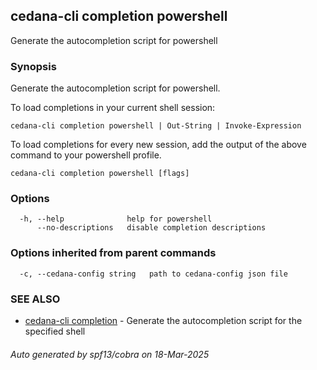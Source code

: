 ## cedana-cli completion powershell

Generate the autocompletion script for powershell

### Synopsis

Generate the autocompletion script for powershell.

To load completions in your current shell session:

	cedana-cli completion powershell | Out-String | Invoke-Expression

To load completions for every new session, add the output of the above command
to your powershell profile.


```
cedana-cli completion powershell [flags]
```

### Options

```
  -h, --help              help for powershell
      --no-descriptions   disable completion descriptions
```

### Options inherited from parent commands

```
  -c, --cedana-config string   path to cedana-config json file
```

### SEE ALSO

* [cedana-cli completion](cedana-cli_completion.md)	 - Generate the autocompletion script for the specified shell

###### Auto generated by spf13/cobra on 18-Mar-2025
